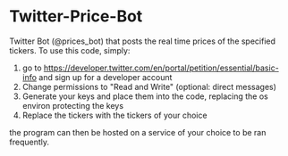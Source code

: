 # Twitter-Price-Bot

Twitter Bot (@prices_bot) that posts the real time prices of the specified tickers. To use this code, simply:
1. go to https://developer.twitter.com/en/portal/petition/essential/basic-info and sign up for a developer account
2. Change permissions to "Read and Write" (optional: direct messages)
3. Generate your keys and place them into the code, replacing the os environ protecting the keys
4. Replace the tickers with the tickers of your choice

the program can then be hosted on a service of your choice to be ran frequently.
